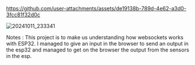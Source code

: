  https://github.com/user-attachments/assets/de19138b-789d-4e62-a3d0-3fcc81f32d0c

![20241011_233341](https://github.com/user-attachments/assets/d4628335-43d6-44d8-88b6-0cebf38d5791)

Notes : This project is to make us understanding how websockets works with ESP32. I managed to give an input in the browser to send an output in the esp32 and managed to get on the browser the output from the sensors in the esp.

